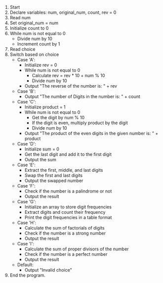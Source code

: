 1. Start
2. Declare variables: num, original_num, count, rev = 0
3. Read num
4. Set original_num = num
5. Initialize count to 0
6. While num is not equal to 0
    - Divide num by 10
    - Increment count by 1
7. Read choice
8. Switch based on choice
    - Case 'A':
        - Initialize rev = 0
        - While num is not equal to 0
            - Calculate rev = rev * 10 + num % 10
            - Divide num by 10
        - Output "The reverse of the number is: " + rev
    - Case 'B':
        - Output "The number of Digits in the number is: " + count
    - Case 'C':
        - Initialize product = 1
        - While num is not equal to 0
            - Get the digit by num % 10
            - If the digit is even, multiply product by the digit
            - Divide num by 10
        - Output "The product of the even digits in the given number is: " + product
    - Case 'D':
        - Initialize sum = 0
        - Get the last digit and add it to the first digit
        - Output the sum
    - Case 'E':
        - Extract the first, middle, and last digits
        - Swap the first and last digits
        - Output the swapped number
    - Case 'F':
        - Check if the number is a palindrome or not
        - Output the result
    - Case 'G':
        - Initialize an array to store digit frequencies
        - Extract digits and count their frequency
        - Print the digit frequencies in a table format
    - Case 'H':
        - Calculate the sum of factorials of digits
        - Check if the number is a strong number
        - Output the result
    - Case 'I':
        - Calculate the sum of proper divisors of the number
        - Check if the number is a perfect number
        - Output the result
    - Default:
        - Output "Invalid choice"
9. End the program.
